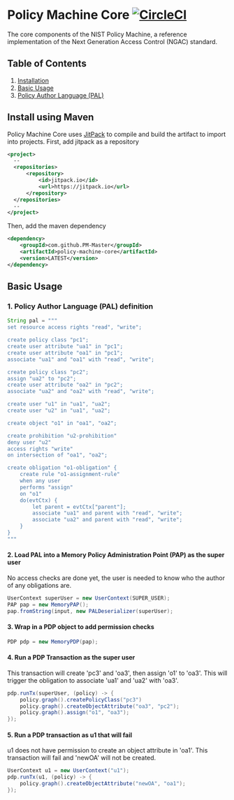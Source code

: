 # Policy Machine Core [![CircleCI](https://circleci.com/gh/PM-Master/policy-machine-core.svg?style=svg)](https://circleci.com/gh/PM-Master/policy-machine-core)

The core components of the NIST Policy Machine, a reference implementation of the Next Generation Access Control (NGAC) standard.

## Table of Contents
1. [Installation](#install-using-maven)
2. [Basic Usage](#basic-usage)
3. [Policy Author Language (PAL)](/pml/README.md)

## Install using Maven
Policy Machine Core uses [JitPack](https://jitpack.io/) to compile and build the artifact to import into projects.
First, add jitpack as a repository
```xml
<project>
  --
  <repositories>
      <repository>
          <id>jitpack.io</id>
          <url>https://jitpack.io</url>
      </repository>
  </repositories>
  --
</project>
```
Then, add the maven dependency
```xml
<dependency>
    <groupId>com.github.PM-Master</groupId>
    <artifactId>policy-machine-core</artifactId>
    <version>LATEST</version>
</dependency>
```

## Basic Usage

### 1. Policy Author Language (PAL) definition
```java
String pal = """
set resource access rights "read", "write";

create policy class "pc1";
create user attribute "ua1" in "pc1";
create user attribute "oa1" in "pc1";
associate "ua1" and "oa1" with "read", "write";

create policy class "pc2";
assign "ua2" to "pc2";
create user attribute "oa2" in "pc2";
associate "ua2" and "oa2" with "read", "write";

create user "u1" in "ua1", "ua2";
create user "u2" in "ua1", "ua2";

create object "o1" in "oa1", "oa2";

create prohibition "u2-prohibition"
deny user "u2"
access rights "write"
on intersection of "oa1", "oa2";

create obligation "o1-obligation" {
    create rule "o1-assignment-rule"
    when any user
    performs "assign"
    on "o1"
    do(evtCtx) {
        let parent = evtCtx["parent"];
        associate "ua1" and parent with "read", "write";
        associate "ua2" and parent with "read", "write";
    }
}
"""
```

#### 2. Load PAL into a Memory Policy Administration Point (PAP) as the super user
No access checks are done yet, the user is needed to know who the author of any obligations are.
```java
UserContext superUser = new UserContext(SUPER_USER);
PAP pap = new MemoryPAP();
pap.fromString(input, new PALDeserializer(superUser);
```

#### 3. Wrap in a PDP object to add permission checks
```java
PDP pdp = new MemoryPDP(pap);
```

#### 4. Run a PDP Transaction as the super user
This transaction will create 'pc3' and 'oa3', then assign 'o1' to 'oa3'. This will trigger the obligation to associate
'ua1' and 'ua2' with 'oa3'.
```java
pdp.runTx(superUser, (policy) -> {
    policy.graph().createPolicyClass("pc3")
    policy.graph().createObjectAttribute("oa3", "pc2");
    policy.graph().assign("o1", "oa3");
});
```

#### 5. Run a PDP transaction as u1 that will fail
u1 does not have permission to create an object attribute in 'oa1'. This transaction will fail and 'newOA' will not be created.
```java
UserContext u1 = new UserContext("u1");
pdp.runTx(u1, (policy) -> {
    policy.graph().createObjectAttribute("newOA", "oa1");
});
```
